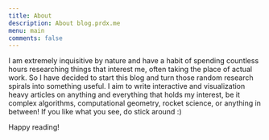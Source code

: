 ```yaml
---
title: About
description: About blog.prdx.me 
menu: main
comments: false
---
```


I am extremely inquisitive by nature and have a habit of spending countless hours  researching things that interest me, often taking the place of actual work. So I have decided to start this blog and turn those random research spirals into something useful. I aim to write interactive and visualization heavy articles on anything and everything that holds my interest, be it complex algorithms, computational geometry, rocket science, or anything in between! If you like what you see, do stick around :)

Happy reading!
